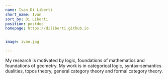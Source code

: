 ```yaml
---
name: Ivan Di Liberti
short_name: Ivan
sort_by: Di Liberti
position: postdoc
homepage: https://diliberti.github.io


image: ivan.jpg

---
```

My research is motivated by logic, foundations of mathematics and foundations of geometry. My work is in categorical logic, syntax-semantics dualities, topos theory, general category theory and formal category theory.